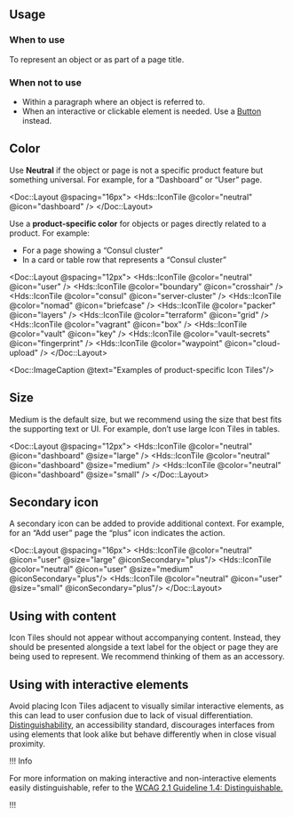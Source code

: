 ## Usage

### When to use

To represent an object or as part of a page title.

### When not to use

- Within a paragraph where an object is referred to.
- When an interactive or clickable element is needed. Use a [Button](https://helios.hashicorp.design/components/button) instead.

## Color

Use **Neutral** if the object or page is not a specific product feature but something universal. For example, for a “Dashboard” or “User” page.

<Doc::Layout @spacing="16px">
  <Hds::IconTile @color="neutral" @icon="dashboard" />
</Doc::Layout>

Use a **product-specific color** for objects or pages directly related to a product. For example:

- For a page showing a “Consul cluster”
- In a card or table row that represents a “Consul cluster”

<Doc::Layout @spacing="12px">
  <Hds::IconTile @color="neutral" @icon="user" />
  <Hds::IconTile @color="boundary" @icon="crosshair" />
  <Hds::IconTile @color="consul" @icon="server-cluster" />
  <Hds::IconTile @color="nomad" @icon="briefcase" />
  <Hds::IconTile @color="packer" @icon="layers" />
  <Hds::IconTile @color="terraform" @icon="grid" />
  <Hds::IconTile @color="vagrant" @icon="box" />
  <Hds::IconTile @color="vault" @icon="key" />
  <Hds::IconTile @color="vault-secrets" @icon="fingerprint" />
  <Hds::IconTile @color="waypoint" @icon="cloud-upload" />
</Doc::Layout>

<Doc::ImageCaption @text="Examples of product-specific Icon Tiles"/>

## Size

Medium is the default size, but we recommend using the size that best fits the supporting text or UI. For example, don’t use large Icon Tiles in tables.

<Doc::Layout @spacing="12px">
  <Hds::IconTile @color="neutral" @icon="dashboard" @size="large" />
  <Hds::IconTile @color="neutral" @icon="dashboard" @size="medium" />
  <Hds::IconTile @color="neutral" @icon="dashboard" @size="small" />
</Doc::Layout>

## Secondary icon

A secondary icon can be added to provide additional context. For example, for an “Add user” page the “plus” icon indicates the action.

<Doc::Layout @spacing="16px">
  <Hds::IconTile @color="neutral" @icon="user" @size="large" @iconSecondary="plus"/>
  <Hds::IconTile @color="neutral" @icon="user" @size="medium" @iconSecondary="plus"/>
  <Hds::IconTile @color="neutral" @icon="user" @size="small" @iconSecondary="plus"/>
</Doc::Layout>

## Using with content

Icon Tiles should not appear without accompanying content. Instead, they should be presented alongside a text label for the object or page they are being used to represent. We recommend thinking of them as an accessory.

## Using with interactive elements

Avoid placing Icon Tiles adjacent to visually similar interactive elements, as this can lead to user confusion due to lack of visual differentiation. [Distinguishability](https://www.w3.org/WAI/WCAG21/Understanding/distinguishable), an accessibility standard, discourages interfaces from using elements that look alike but behave differently when in close visual proximity. 

!!! Info

For more information on making interactive and non-interactive elements easily distinguishable, refer to the [WCAG 2.1 Guideline 1.4: Distinguishable.](https://www.w3.org/WAI/WCAG21/Understanding/distinguishable)

!!!